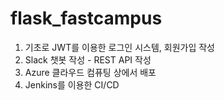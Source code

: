 # flask_fastcampus
1. 기초로 JWT를 이용한 로그인 시스템, 회원가입 작성
2. Slack 챗봇 작성 - REST API 작성
3. Azure 클라우드 컴퓨팅 상에서 배포
4. Jenkins를 이용한 CI/CD  
